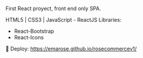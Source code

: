 First React proyect, front end only SPA.

HTML5 | CSS3 | JavaScript - ReactJS
Libraries: 
- React-Bootstrap
- React-Icons

🚀 Deploy: https://emarose.github.io/rosecommercev1/
